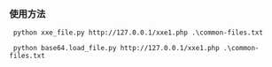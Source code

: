 ### 使用方法

```
 python xxe_file.py http://127.0.0.1/xxe1.php .\common-files.txt
```

```
 python base64.load_file.py http://127.0.0.1/xxe1.php .\common-files.txt
```

